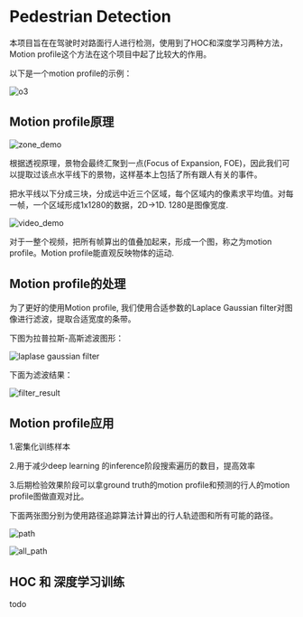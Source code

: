 # Pedestrian Detection

本项目旨在在驾驶时对路面行人进行检测，使用到了HOC和深度学习两种方法，Motion profile这个方法在这个项目中起了比较大的作用。

以下是一个motion profile的示例：

![o3](./material/o3.png)



## Motion profile原理

![zone_demo](./material/zone_demo.png)

根据透视原理，景物会最终汇聚到一点(Focus of Expansion, FOE)，因此我们可以提取过该点水平线下的景物，这样基本上包括了所有跟人有关的事件。

把水平线以下分成三块，分成远中近三个区域，每个区域内的像素求平均值。对每一帧，一个区域形成1x1280的数据，2D->1D. 1280是图像宽度.

![video_demo](./material/video_demo.png)

对于一整个视频，把所有帧算出的值叠加起来，形成一个图，称之为motion profile。Motion profile能直观反映物体的运动.

## Motion profile的处理

为了更好的使用Motion profile, 我们使用合适参数的Laplace Gaussian filter对图像进行滤波，提取合适宽度的条带。

下图为拉普拉斯-高斯滤波图形：

![laplase gaussian filter](./material/gaussian_filter.png)

下面为滤波结果：

![filter_result](./material/filter_result.png)

## Motion profile应用

1.密集化训练样本

2.用于减少deep learning 的inference阶段搜索遍历的数目，提高效率

3.后期检验效果阶段可以拿ground truth的motion profile和预测的行人的motion profile图做直观对比。

下面两张图分别为使用路径追踪算法计算出的行人轨迹图和所有可能的路径。

![path](./material/path.png)

![all_path](./material/all_path.png)



## HOC 和 深度学习训练

todo